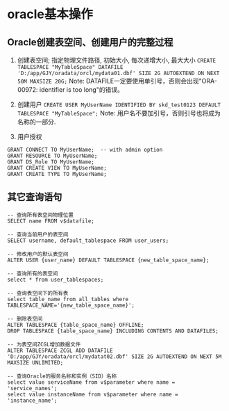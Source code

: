 # oracle基本操作

## Oracle创建表空间、创建用户的完整过程
1. 创建表空间; 指定物理文件路径, 初始大小, 每次递增大小, 最大大小
`CREATE TABLESPACE "MyTableSpace" DATAFILE 'D:/app/GJY/oradata/orcl/mydata01.dbf' SIZE 2G AUTOEXTEND ON NEXT 50M MAXSIZE 20G;`
Note: DATAFILE一定要使用单引号，否则会出现"ORA-00972: identifier is too long"的错误。

 2. 创建用户
`CREATE USER MyUserName IDENTIFIED BY skd_test0123 DEFAULT TABLESPACE "MyTableSpace";`
Note: 用户名不要加引号，否则引号也将成为名称的一部分.

3. 用户授权
```
GRANT CONNECT TO MyUserName;  -- with admin option
GRANT RESOURCE TO MyUserName;
GRANT DS_Role TO MyUserName;
GRANT CREATE VIEW TO MyUserName;
GRANT CREATE TYPE TO MyUserName;
```

## 其它查询语句

```
-- 查询所有表空间物理位置
SELECT name FROM v$datafile;

-- 查询当前用户的表空间
SELECT username, default_tablespace FROM user_users;

-- 修改用户的默认表空间
ALTER USER {user_name} DEFAULT TABLESPACE {new_table_space_name}; 

-- 查询所有的表空间
select * from user_tablespaces; 

-- 查询表空间下的所有表
select table_name from all_tables where TABLESPACE_NAME='{new_table_space_name}';
  
-- 删除表空间
ALTER TABLESPACE {table_space_name} OFFLINE;
DROP TABLESPACE {table_space_name} INCLUDING CONTENTS AND DATAFILES;
  
-- 为表空间ZCGL增加数据文件
ALTER TABLESPACE ZCGL ADD DATAFILE 'D:/app/GJY/oradata/orcl/mydatat02.dbf' SIZE 2G AUTOEXTEND ON NEXT 5M MAXSIZE UNLIMITED;

-- 查询Oracle的服务名称和实例（SID）名称
select value serviceName from v$parameter where name = 'service_names';
select value instanceName from v$parameter where name = 'instance_name';

```
